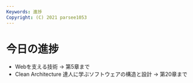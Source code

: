 ```yaml
---
Keywords: 進捗
Copyright: (C) 2021 parsee1053
---
```


# 今日の進捗
* Webを支える技術 → 第5章まで
* Clean Architecture 達人に学ぶソフトウェアの構造と設計 → 第20章まで
